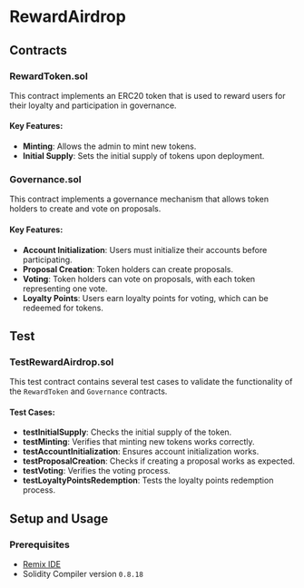 # RewardAirdrop


## Contracts

### RewardToken.sol

This contract implements an ERC20 token that is used to reward users for their loyalty and participation in governance.

#### Key Features:
- **Minting**: Allows the admin to mint new tokens.
- **Initial Supply**: Sets the initial supply of tokens upon deployment.

### Governance.sol

This contract implements a governance mechanism that allows token holders to create and vote on proposals.

#### Key Features:
- **Account Initialization**: Users must initialize their accounts before participating.
- **Proposal Creation**: Token holders can create proposals.
- **Voting**: Token holders can vote on proposals, with each token representing one vote.
- **Loyalty Points**: Users earn loyalty points for voting, which can be redeemed for tokens.

## Test

### TestRewardAirdrop.sol

This test contract contains several test cases to validate the functionality of the `RewardToken` and `Governance` contracts.

#### Test Cases:
- **testInitialSupply**: Checks the initial supply of the token.
- **testMinting**: Verifies that minting new tokens works correctly.
- **testAccountInitialization**: Ensures account initialization works.
- **testProposalCreation**: Checks if creating a proposal works as expected.
- **testVoting**: Verifies the voting process.
- **testLoyaltyPointsRedemption**: Tests the loyalty points redemption process.

## Setup and Usage

### Prerequisites

- [Remix IDE](https://remix.ethereum.org/)
- Solidity Compiler version `0.8.18`


